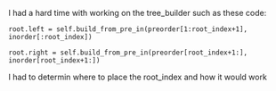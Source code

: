 I had a hard time with working on the tree_builder such as these code:

    root.left = self.build_from_pre_in(preorder[1:root_index+1], inorder[:root_index])

    root.right = self.build_from_pre_in(preorder[root_index+1:], inorder[root_index+1:])

I had to determin where to place the root_index and how it would work